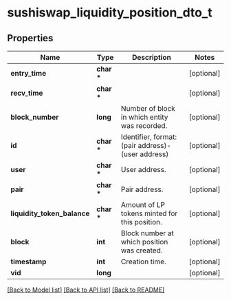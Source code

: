 # sushiswap_liquidity_position_dto_t

## Properties
Name | Type | Description | Notes
------------ | ------------- | ------------- | -------------
**entry_time** | **char \*** |  | [optional] 
**recv_time** | **char \*** |  | [optional] 
**block_number** | **long** | Number of block in which entity was recorded. | [optional] 
**id** | **char \*** | Identifier, format: (pair address)-(user address) | [optional] 
**user** | **char \*** | User address. | [optional] 
**pair** | **char \*** | Pair address. | [optional] 
**liquidity_token_balance** | **char \*** | Amount of LP tokens minted for this position. | [optional] 
**block** | **int** | Block number at which position was created. | [optional] 
**timestamp** | **int** | Creation time. | [optional] 
**vid** | **long** |  | [optional] 

[[Back to Model list]](../README.md#documentation-for-models) [[Back to API list]](../README.md#documentation-for-api-endpoints) [[Back to README]](../README.md)


